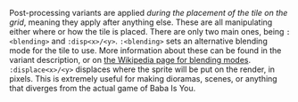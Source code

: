 Post-processing variants are applied _during the placement of the tile on the grid_, meaning they apply after anything else. These are all manipulating either where or how the tile is placed. There are only two main ones, being `:<blending>` and `:disp<x>/<y>`.
`:<blending>` sets an alternative blending mode for the tile to use. More information about these can be found in the variant description, or on [the Wikipedia page for blending modes](https://en.wikipedia.org/wiki/Blend_modes).
`:displace<x>/<y>` displaces where the sprite will be put on the render, in pixels. This is extremely useful for making dioramas, scenes, or anything that diverges from the actual game of Baba Is You.